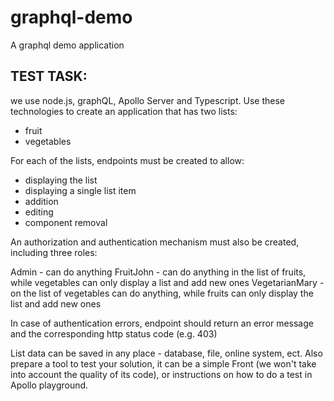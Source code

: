 # graphql-demo
A graphql demo application


TEST TASK:
------------------------------
we use node.js, graphQL, Apollo Server and Typescript.
Use these technologies to create an application that has two lists:

* fruit
* vegetables

For each of the lists, endpoints must be created to allow:

* displaying the list
* displaying a single list item
* addition
* editing
* component removal

An authorization and authentication mechanism must also be created, including three roles:

Admin - can do anything
FruitJohn - can do anything in the list of fruits, while vegetables can only display a list and add new ones
VegetarianMary - on the list of vegetables can do anything, while fruits can only display the list and add new ones

In case of authentication errors, endpoint should return an error message and the corresponding http status code (e.g. 403)

List data can be saved in any place - database, file, online system, ect.
Also prepare a tool to test your solution, it can be a simple Front (we won't take into account the quality of its code), or instructions on how to do a test in Apollo playground.
